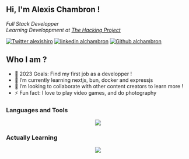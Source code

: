 ## Hi, I'm Alexis Chambron !
<p><em>Full Stack Developper</br>Learning Developpment at <a href="https://www.thehackingproject.org/parcours">The Hacking Project</a>
</em></p>

[![Twitter alexishiro](https://img.shields.io/badge/Twitter-1DA1F2?style=for-the-badge&logo=twitter&logoColor=white)](https://twitter.com/AlexisHiro) 
[![linkedin alchambron](https://img.shields.io/badge/LinkedIn-0077B5?style=for-the-badge&logo=linkedin&logoColor=white)](https://www.linkedin.com/in/alchambron/) 
[![Github alchambron](https://img.shields.io/badge/GitHub-100000?style=for-the-badge&logo=github&logoColor=white)](https://github.com/alchambron)

## Who I am ?

- 🥅 2023 Goals: Find my first job as a developper !
- 🌱 I’m currently learning nextjs, bun, docker and expressjs
- 👯 I’m looking to collaborate with other content creators to learn more !
- ⚡ Fun fact: I love to play video games, and do photography

### Languages and Tools

<p align="center">
  <a href="https://skillicons.dev">
    <img src="https://skillicons.dev/icons?i=js,react,nodejs,git,github,vim,lua,neovim,ruby,rails,html,css,sass,bootstrap,tailwind,ps,ae,pr" />
  </a>
</p>

### Actually Learning

<p align="center">
  <a href="https://skillicons.dev">
     <img src="https://skillicons.dev/icons?i=docker,ts,next,express"/>
  </a>
</p>
